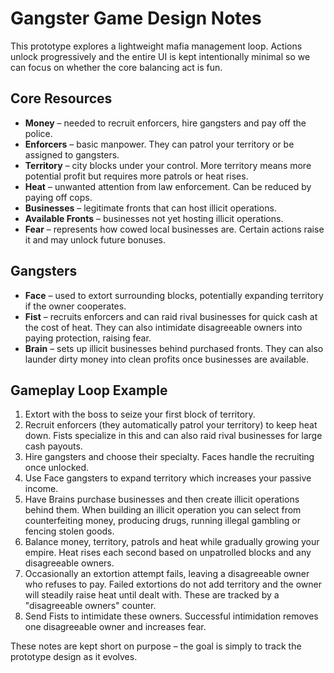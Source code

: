 # Gangster Game Design Notes

This prototype explores a lightweight mafia management loop. Actions unlock progressively and the entire UI is kept intentionally minimal so we can focus on whether the core balancing act is fun.

## Core Resources
- **Money** – needed to recruit enforcers, hire gangsters and pay off the police.
- **Enforcers** – basic manpower. They can patrol your territory or be assigned to gangsters.
- **Territory** – city blocks under your control. More territory means more potential profit but requires more patrols or heat rises.
- **Heat** – unwanted attention from law enforcement. Can be reduced by paying off cops.
- **Businesses** – legitimate fronts that can host illicit operations.
- **Available Fronts** – businesses not yet hosting illicit operations.
- **Fear** – represents how cowed local businesses are. Certain actions raise it and may unlock future bonuses.

## Gangsters
- **Face** – used to extort surrounding blocks, potentially expanding territory if the owner cooperates.
- **Fist** – recruits enforcers and can raid rival businesses for quick cash at the cost of heat.
  They can also intimidate disagreeable owners into paying protection, raising fear.
- **Brain** – sets up illicit businesses behind purchased fronts.
  They can also launder dirty money into clean profits once businesses are available.

## Gameplay Loop Example
1. Extort with the boss to seize your first block of territory.
2. Recruit enforcers (they automatically patrol your territory) to keep heat down. Fists specialize in this and can also raid rival businesses for large cash payouts.
3. Hire gangsters and choose their specialty. Faces handle the recruiting once unlocked.
4. Use Face gangsters to expand territory which increases your passive income.
5. Have Brains purchase businesses and then create illicit operations behind them. When building an illicit operation you can select from counterfeiting money, producing drugs, running illegal gambling or fencing stolen goods.
6. Balance money, territory, patrols and heat while gradually growing your empire. Heat rises each second based on unpatrolled blocks and any disagreeable owners.
7. Occasionally an extortion attempt fails, leaving a disagreeable owner who refuses to pay. Failed extortions do not add territory and the owner will steadily raise heat until dealt with. These are tracked by a "disagreeable owners" counter.
8. Send Fists to intimidate these owners. Successful intimidation removes one disagreeable owner and increases fear.

These notes are kept short on purpose – the goal is simply to track the prototype design as it evolves.
